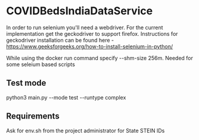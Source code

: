 # COVIDBedsIndiaDataService

In order to run selenium you'll need a webdriver. For the current implementation get the geckodriver to support firefox. Instructions for geckodriver installation can be found here - https://www.geeksforgeeks.org/how-to-install-selenium-in-python/

While using the docker run command specify  --shm-size 256m. Needed for some seleium based scripts

## Test mode

python3 main.py --mode test --runtype complex

## Requirements
Ask for env.sh from the project administrator for State STEIN IDs
